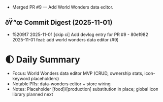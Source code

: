 
- Merged PR #9 — Add World Wonders data editor.

## ðŸ“œ Commit Digest (2025-11-01)

- f5209f7 2025-11-01 [skip ci] Add devlog entry for PR #9 - 80e1982 2025-11-01 feat: add world wonders data editor (#9)

# 🌓 Daily Summary

- Focus: World Wonders data editor MVP (CRUD, ownership stats, icon-keyword placeholders)
- Notable PRs: data-wonders editor + store wiring
- Notes: Placeholder [food]/[production] substitution in place; global icon library planned next
